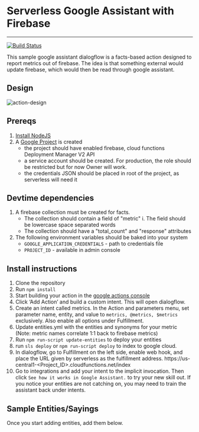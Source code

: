 # Serverless Google Assistant with Firebase
--------
[![Build Status](https://travis-ci.org/danquack/Serverless-Google-Assistant-with-Firebase.svg?branch=master)](https://travis-ci.org/danquack/Serverless-Google-Assistant-with-Firebase)

This sample google assistant dialogflow is a facts-based action designed to report metrics out of firebase. The idea is that something external would update firebase, which would then be read through google assistant.

## Design
![action-design](https://www.lucidchart.com/publicSegments/view/55a1678d-11a8-40d4-a61b-ab56c0af47b8/image.png)

## Prereqs
1. <a href="https://nodejs.org/en/download/">Install NodeJS</a>
2. A <a href="https://developers.google.com/authorized-buyers/rtb/open-bidder/google-app-guide#create-a-google-cloud-platform-project">Google Project</a> is created
    - the project should have enabled firebase, cloud functions Deployment Manager V2 API
    - a service account should be created. For production, the role should be restricted but for now Owner will work.
    - the credentials JSON should be placed in root of the project, as serverless will need it

## Devtime dependencies
1. A firebase collection must be created for facts.
    - The collection should contain a field of "metric"
        i. The field should be lowercase space separated words
    - The collection should have a "total_count" and "response" attributes
2. The following environment variables should be baked into your system
    - `GOOGLE_APPLICATION_CREDENTIALS` - path to credentials file
    - `PROJECT_ID` - available in admin console


## Install instructions
1. Clone the repository
2. Run `npm install`
3. Start building your action in the <a href= "https://developers.google.com/actions/">google actions console</a>
4. Click ‘Add Action’ and build a custom intent. This will open dialogflow.
5. Create an intent called metrics. In the Action and parameters menu, set parameter name, entity, and value to `metrics, @metrics, $metrics` exclusively. Also enable all options under Fulfillment.
6. Update entities.yml with the entities and synonyms for your metric (Note: metric names correlate 1:1 back to firebase metrics)
7. Run `npm run-script update-entities` to deploy your entities
8. run `sls deploy` or `npm run-script deploy` to index to google cloud.
9. In dialogflow, go to Fulfillment on the left side, enable web hook, and place the URL given by serverless as the fulfillment address.   https://us-central1-<Project_ID>.cloudfunctions.net/index
10. Go to integrations and add your intent to the implicit invocation. Then click `See how it works in Google Assistant.` to try your new skill out. If you notice your entities are not catching on, you may need to train the assistant back under intents.

## Sample Entities/Sayings
Once you start adding entities, add them below.
